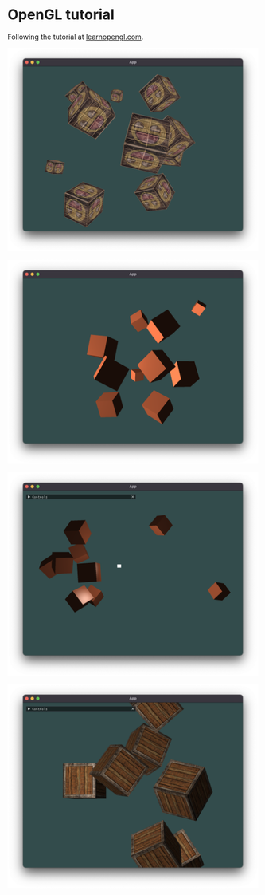 # OpenGL tutorial

Following the tutorial at [learnopengl.com](https://learnopengl.com/).

![Result of the "getting started" section](./readme_files/getting_started_result.png)

![Result of the "lighting" sub-section](./readme_files/lighting.png)

![Result of the "materials" sub-section](./readme_files/advanced_lighting.png)

![Result of the "lightning maps" sub-section](./readme_files/textures.png)
